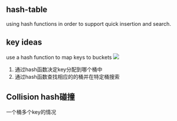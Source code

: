 hash-table
--
using hash functions in order to support quick insertion and search.

key ideas
--
use a hash function to map keys to buckets
![](https://s3-lc-upload.s3.amazonaws.com/uploads/2018/02/20/screen-shot-2018-02-19-at-183537.png)
1. 通过hash函数决定key分配到哪个桶中
2. 通过hash函数查找相应的的桶并在特定桶搜索


Collision hash碰撞
--
一个桶多个key的情况